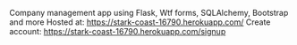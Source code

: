Company management app using Flask, Wtf forms, SQLAlchemy, Bootstrap and more
Hosted at: https://stark-coast-16790.herokuapp.com/
Create account: https://stark-coast-16790.herokuapp.com/signup
